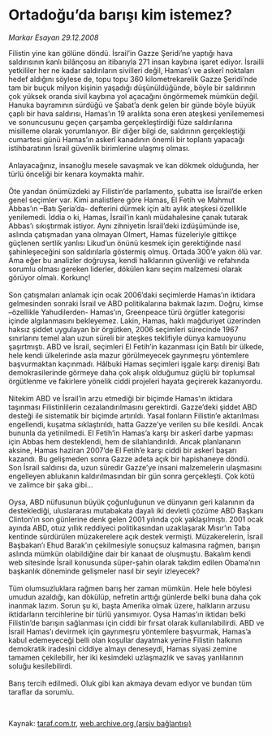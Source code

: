 # Ortadoğu’da barışı kim istemez?

*Markar Esayan 29.12.2008*

<div class="taraf_structure_2col_1zq">
<div class="margen_n">



 <p>Filistin yine kan gölüne döndü. İsrail’in Gazze Şeridi’ne yaptığı hava saldırısının kanlı bilânçosu an itibarıyla 271 insan kaybına işaret ediyor. İsrailli yetkililer her ne kadar saldırıların sivilleri değil, Hamas’ı ve askerî noktaları hedef aldığını söylese de, topu topu 360 kilometrekarelik Gazze Şeridi’nde tam bir buçuk milyon kişinin yaşadığı düşünüldüğünde, böyle bir saldırının çok yüksek oranda sivil kaybına yol açacağını öngörmemek mümkün değil. Hanuka bayramının sürdüğü ve Şabat’a denk gelen bir günde böyle büyük çaplı bir hava saldırısı, Hamas’ın 19 aralıkta sona eren ateşkesi yenilememesi ve sonuncusunu geçen çarşamba gerçekleştirdiği füze saldırılarına misilleme olarak yorumlanıyor. Bir diğer bilgi de, saldırının gerçekleştiği cumartesi günü Hamas’ın askerî kanadının önemli bir toplantı yapacağı istihbaratının İsrail güvenlik birimlerine ulaşmış olması. <br/><br/>Anlayacağınız, insanoğlu mesele savaşmak ve kan dökmek olduğunda, her türlü önceliği bir kenara koymakta mahir. <br/><br/>Öte yandan önümüzdeki ay Filistin’de parlamento, şubatta ise İsrail’de erken genel seçimler var. Kimi analistlere göre Hamas, El Fetih ve Mahmut Abbas’ın –Batı Şeria’da- defterini dürmek için altı aylık ateşkesi özellikle yenilemedi. İddia o ki, Hamas, İsrail’in kanlı müdahalesine çanak tutarak Abbas’ı sıkıştırmak istiyor. Aynı zihniyetin İsrail’deki izdüşümünde ise, aslında çatışmadan yana olmayan Olmert, Hamas füzeleriyle gittikçe güçlenen sertlik yanlısı Likud’un önünü kesmek için gerektiğinde nasıl şahinleşeceğini son saldırılarla göstermiş olmuş. Ortada 300’e yakın ölü var. Ama eğer bu analizler doğruysa, kendi halklarının güvenliği ve refahında sorumlu olması gereken liderler, dökülen kanı seçim malzemesi olarak görüyor olmalı. Korkunç! <br/><br/>Son çatışmaları anlamak için ocak 2006’daki seçimlerde Hamas’ın iktidara gelmesinden sonraki İsrail ve ABD politikalarına bakmak lazım. Doğru, kimse –özellikle Yahudilerden- Hamas’ın, Greenpeace türü örgütler kategorisi içinde algılanmasını bekleyemez. Lakin, Hamas, haklı mağduriyet üzerinden haksız şiddet uygulayan bir örgütken, 2006 seçimleri sürecinde 1967 sınırlarını temel alan uzun süreli bir ateşkes teklifiyle dünya kamuoyunu şaşırtmıştı. ABD ve İsrail, seçimleri El Fetih’in kazanması için Batılı bir ülkede, hele kendi ülkelerinde asla mazur görülmeyecek gayrımeşru yöntemlere başvurmaktan kaçınmadı. Hâlbuki Hamas seçimleri işgale karşı direnişi Batı demokrasilerinde görmeye daha çok alışık olduğumuz güçlü bir toplumsal örgütlenme ve fakirlere yönelik ciddi projeleri hayata geçirerek kazanıyordu. <br/><br/>Nitekim ABD ve İsrail’in arzu etmediği bir biçimde Hamas’ın iktidara taşınması Filistinlilerin cezalandırılmasını gerektirdi. Gazze’deki şiddet ABD desteği ile sistematik bir biçimde artırıldı. Yasal fonların Filistin’e aktarılması engellendi, kuşatma sıklaştırıldı, hatta Gazze’ye verilen su bile kesildi. Ancak bununla da yetinilmedi. El Fetih’in Hamas’a karşı bir askerî darbe yapması için Abbas hem desteklendi, hem de silahlandırıldı. Ancak planlananın aksine, Hamas haziran 2007’de El Fetih’e karşı ciddi bir askerî başarı kazandı. Bu gelişmeden sonra Gazze adeta açık bir hapishaneye döndü. Son İsrail saldırısı da, uzun süredir Gazze’ye insani malzemelerin ulaşmasını engelleyen ablukanın kaldırılmasından bir gün sonra gerçekleşti. Çok kötü ve zalimce bir şaka gibi... <br/><br/>Oysa, ABD nüfusunun büyük çoğunluğunun ve dünyanın geri kalanının da desteklediği, uluslararası mutabakata dayalı iki devletli çözüme ABD Başkanı Clinton’ın son günlerine denk gelen 2001 yılında çok yaklaşılmıştı. 2001 ocak ayında ABD, otuz yıllık reddiyeci politikasından uzaklaşarak Mısır’ın Taba kentinde sürdürülen müzakerelere açık destek vermişti. Müzakerelerin, İsrail Başbakan’ı Ehud Barak’ın çekilmesiyle sonuçsuz kalmasına rağmen, barışın aslında mümkün olabildiğine dair bir kanaat de oluşmuştu. Bakalım kendi web sitesinde İsrail konusunda süper-şahin olarak takdim edilen Obama’nın başkanlık döneminde gelişmeler nasıl bir seyir izleyecek? <br/><br/>Tüm olumsuzluklara rağmen barış her zaman mümkün. Hele hele böylesi umudun azaldığı, kan dökülüp, nefretin arttığı günlerde belki buna daha çok inanmak lazım. Sorun şu ki, başta Amerika olmak üzere, halkların arzusu iktidarların tercihlerine bir türlü yansımıyor. Oysa Hamas’ın iktidarı belki Filistin’de barışın sağlanması için ciddi bir fırsat olarak kullanılabilirdi. ABD ve İsrail Hamas’ı devirmek için gayrımeşru yöntemlere başvurmak, Hamas’a kabul edemeyeceği belli olan koşullar dayatmak yerine Filistin halkının demokratik iradesini ciddiye almayı deneseydi, Hamas siyasi zemine tamamen çekilebilir, her iki kesimdeki uzlaşmazlık ve savaş yanlılarının soluğu kesilebilirdi. <br/><br/>Barış tercih edilmedi. Oluk gibi kan akmaya devam ediyor ve bundan tüm taraflar da sorumlu.</p>

<br/>


<div id="taraf_not">
</div>

</div>


</div>

Kaynak: [taraf.com.tr](http://www.taraf.com.tr:80/makale/3318.htm), [web.archive.org (arşiv bağlantısı)](http://web.archive.org/web/20090207234253/http://www.taraf.com.tr:80/makale/3318.htm)

